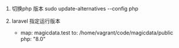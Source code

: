 1. 切换php 版本
sudo update-alternatives --config php

2. laravel 指定运行版本

    - map: magicdata.test
      to: /home/vagrant/code/magicdata/public  
      php: "8.0"
